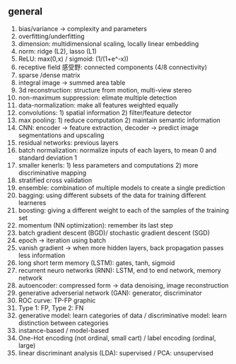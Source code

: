 ## general
1. bias/variance -> complexity and parameters
2. overfitting/underfitting
3. dimension: multidimensional scaling, locally linear embedding
4. norm: ridge (L2), lasso (L1)
5. ReLU: max(0,x) / sigmoid: (1/(1+e^-x))
6. receptive field 感受野: connected components (4/8 connectivity)
7. sparse /dense matrix
8. integral image -> summed area table
9. 3d reconstruction: structure from motion, multi-view stereo
10. non-maximum suppression: elimate multiple detection
11. data-normalization: make all features weighted equally
12. convolutions: 1) spatial information 2) filter/feature detector
13. max pooling: 1) reduce computation 2) maintain semantic information
14. CNN: encoder -> feature extraction, decoder -> predict image segmentations and upscaling
15. residual networks: previous layers
16. batch normalization: normalize inputs of each layers, to mean 0 and standard deviation 1
17. smaller kenerls: 1) less parameters and computations 2) more discriminative mapping
18. stratified cross validation
19. ensemble: combination of multiple models to create a single prediction
20. bagging: using different subsets of the data for training different learneres
21. boosting: giving a different weight to each of the samples of the training set
22. momentum (NN optimization): remember its last step
23. batch gradient descent (BGD)/ stochastic gradient descent (SGD)
24. epoch -> iteration using batch
25. vanish gradient -> when more hidden layers, back propagation passes less information
26. long short term memory (LSTM): gates, tanh, sigmoid
27. recurrent neuro networks (RNN): LSTM, end to end network, memory network
28. autoencoder: compressed form -> data denoising, image reconstruction
29. generative adverserial network (GAN): generator, discriminator
30. ROC curve: TP-FP graphic
31. Type 1: FP, Type 2: FN
32. generative model: learn categories of data / discriminative model: learn distinction between categories
33. instance-based / model-based
34. One-Hot encoding (not ordinal, small cart) / label encoding (ordinal, large)
35. linear discriminant analysis (LDA): supervised / PCA: unsupervised
